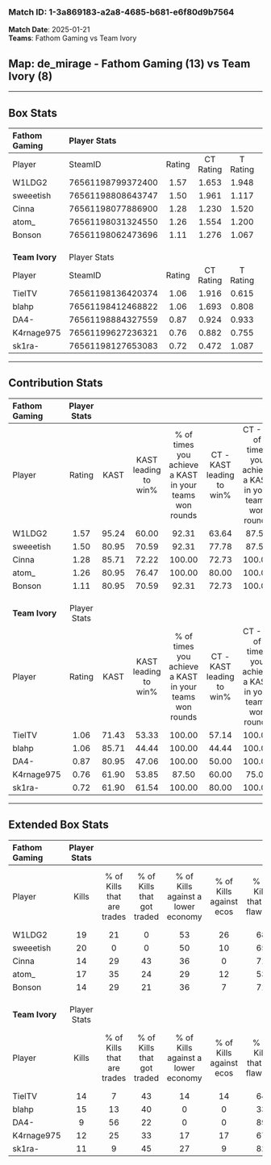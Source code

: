 ### Match ID: 1-3a869183-a2a8-4685-b681-e6f80d9b7564  
**Match Date**: 2025-01-21  
**Teams**: Fathom Gaming vs Team Ivory  

## **Map**: de_mirage - Fathom Gaming (13) vs Team Ivory (8)  
---  

## Box Stats  

| **Fathom Gaming** | Player Stats      |        |           |          |       |      |       |         |        |      |     |
| :- | :- | :-: | :-: | :-: | :-: | :-: | :-: | :-: | :-: | :-: | :-: |
| Player            | SteamID           | Rating | CT Rating | T Rating | KAST  | ADR  | Kills | Assists | Deaths | K/D  | HS% |
| W1LDG2            | 76561198799372400 |  1.57  |   1.653   |  1.948   | 95.24 | 94.2 |  19   |    8    |   12   | 1.58 | 52  |
| sweeetish         | 76561198808643747 |  1.50  |   1.961   |  1.117   | 80.95 | 99.4 |  20   |    3    |   12   | 1.67 | 30  |
| Cinna             | 76561198077886900 |  1.28  |   1.230   |  1.520   | 85.71 | 94.3 |  14   |    9    |   13   | 1.08 | 64  |
| atom_             | 76561198031324550 |  1.26  |   1.554   |  1.200   | 80.95 | 70.7 |  17   |    3    |   13   | 1.31 | 41  |
| Bonson            | 76561198062473696 |  1.11  |   1.276   |  1.067   | 80.95 | 58.2 |  14   |    0    |   12   | 1.17 | 64  |
|                   |                   |        |           |          |       |      |       |         |        |      |     |
|                   |                   |        |           |          |       |      |       |         |        |      |     |
|                   |                   |        |           |          |       |      |       |         |        |      |     |
| **Team Ivory**    | Player Stats      |        |           |          |       |      |       |         |        |      |     |
| Player            | SteamID           | Rating | CT Rating | T Rating | KAST  | ADR  | Kills | Assists | Deaths | K/D  | HS% |
| TielTV            | 76561198136420374 |  1.06  |   1.916   |  0.615   | 71.43 | 81.6 |  14   |    9    |   16   | 0.88 | 28  |
| blahp             | 76561198412468822 |  1.06  |   1.693   |  0.808   | 85.71 | 60.5 |  15   |    4    |   18   | 0.83 | 53  |
| DA4-              | 76561198884327559 |  0.87  |   0.924   |  0.933   | 80.95 | 67.0 |   9   |    8    |   16   | 0.56 | 33  |
| K4rnage975        | 76561199627236321 |  0.76  |   0.882   |  0.755   | 61.90 | 63.5 |  12   |    1    |   18   | 0.67 | 50  |
| sk1ra-            | 76561198127653083 |  0.72  |   0.472   |  1.087   | 61.90 | 55.4 |  11   |    2    |   17   | 0.65 | 81  |
---  

## Contribution Stats  

| **Fathom Gaming** | Player Stats |       |                      |                                                        |                           |                                                             |                          |                                                            |
| :- | :-: | :-: | :-: | :-: | :-: | :-: | :-: | :-: |
| Player            |    Rating    | KAST  | KAST leading to win% | % of times you achieve a KAST in your teams won rounds | CT - KAST leading to win% | CT - % of times you achieve a KAST in your teams won rounds | T - KAST leading to win% | T - % of times you achieve a KAST in your teams won rounds |
| W1LDG2            |     1.57     | 95.24 |        60.00         |                         92.31                          |           63.64           |                            87.50                            |          55.56           |                           100.00                           |
| sweeetish         |     1.50     | 80.95 |        70.59         |                         92.31                          |           77.78           |                            87.50                            |          62.50           |                           100.00                           |
| Cinna             |     1.28     | 85.71 |        72.22         |                         100.00                         |           72.73           |                           100.00                            |          71.43           |                           100.00                           |
| atom_             |     1.26     | 80.95 |        76.47         |                         100.00                         |           80.00           |                           100.00                            |          71.43           |                           100.00                           |
| Bonson            |     1.11     | 80.95 |        70.59         |                         92.31                          |           72.73           |                           100.00                            |          66.67           |                           80.00                            |
|                   |              |       |                      |                                                        |                           |                                                             |                          |                                                            |
|                   |              |       |                      |                                                        |                           |                                                             |                          |                                                            |
|                   |              |       |                      |                                                        |                           |                                                             |                          |                                                            |
| **Team Ivory**    | Player Stats |       |                      |                                                        |                           |                                                             |                          |                                                            |
| Player            |    Rating    | KAST  | KAST leading to win% | % of times you achieve a KAST in your teams won rounds | CT - KAST leading to win% | CT - % of times you achieve a KAST in your teams won rounds | T - KAST leading to win% | T - % of times you achieve a KAST in your teams won rounds |
| TielTV            |     1.06     | 71.43 |        53.33         |                         100.00                         |           57.14           |                           100.00                            |          50.00           |                           100.00                           |
| blahp             |     1.06     | 85.71 |        44.44         |                         100.00                         |           44.44           |                           100.00                            |          44.44           |                           100.00                           |
| DA4-              |     0.87     | 80.95 |        47.06         |                         100.00                         |           50.00           |                           100.00                            |          44.44           |                           100.00                           |
| K4rnage975        |     0.76     | 61.90 |        53.85         |                         87.50                          |           60.00           |                            75.00                            |          50.00           |                           100.00                           |
| sk1ra-            |     0.72     | 61.90 |        61.54         |                         100.00                         |           80.00           |                           100.00                            |          50.00           |                           100.00                           |
---  

## Extended Box Stats  

| **Fathom Gaming** | Player Stats |                            |                            |                                    |                         |                              |                                 |        |                             |                                     |                          |                               |                            |
| :- | :-: | :-: | :-: | :-: | :-: | :-: | :-: | :-: | :-: | :-: | :-: | :-: | :-: |
| Player            |    Kills     | % of Kills that are trades | % of Kills that got traded | % of Kills against a lower economy | % of Kills against ecos | % of Kills that are flawless | % of Kills that are close duels | Deaths | % of Deaths that get traded | % of Deaths against a lower economy | % of Deaths against ecos | % of Deaths that are flawless | % of Deaths that are close |
| W1LDG2            |      19      |             21             |             0              |                 53                 |           26            |              68              |               11                |   12   |             67              |                 17                  |            8             |              42               |             17             |
| sweeetish         |      20      |             0              |             0              |                 50                 |           10            |              65              |                0                |   12   |             25              |                 17                  |            0             |              58               |             8              |
| Cinna             |      14      |             29             |             43             |                 36                 |            0            |              71              |                0                |   13   |             23              |                 23                  |            0             |              54               |             23             |
| atom_             |      17      |             35             |             24             |                 29                 |           12            |              53              |               12                |   13   |             38              |                 23                  |            0             |              85               |             0              |
| Bonson            |      14      |             29             |             21             |                 36                 |            7            |              71              |                7                |   12   |             25              |                 17                  |            0             |              67               |             0              |
|                   |              |                            |                            |                                    |                         |                              |                                 |        |                             |                                     |                          |                               |                            |
|                   |              |                            |                            |                                    |                         |                              |                                 |        |                             |                                     |                          |                               |                            |
|                   |              |                            |                            |                                    |                         |                              |                                 |        |                             |                                     |                          |                               |                            |
| **Team Ivory**    | Player Stats |                            |                            |                                    |                         |                              |                                 |        |                             |                                     |                          |                               |                            |
| Player            |    Kills     | % of Kills that are trades | % of Kills that got traded | % of Kills against a lower economy | % of Kills against ecos | % of Kills that are flawless | % of Kills that are close duels | Deaths | % of Deaths that get traded | % of Deaths against a lower economy | % of Deaths against ecos | % of Deaths that are flawless | % of Deaths that are close |
| TielTV            |      14      |             7              |             43             |                 14                 |           14            |              64              |                0                |   16   |              6              |                  6                  |            0             |              63               |             6              |
| blahp             |      15      |             13             |             40             |                 0                  |            0            |              33              |               20                |   18   |             28              |                  6                  |            0             |              67               |             6              |
| DA4-              |      9       |             56             |             22             |                 0                  |            0            |              89              |                0                |   16   |             13              |                 13                  |            6             |              50               |             0              |
| K4rnage975        |      12      |             25             |             33             |                 17                 |           17            |              67              |               25                |   18   |             11              |                  6                  |            0             |              72               |             11             |
| sk1ra-            |      11      |             9              |             45             |                 27                 |            9            |              82              |                0                |   17   |             24              |                 12                  |            6             |              76               |             6              |

